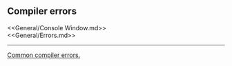 ## Compiler errors

<<General/Console Window.md>>  
<<General/Errors.md>>  

---
[Common compiler errors.](../Programming/Common%20Errors/Compiler%20Errors.md)